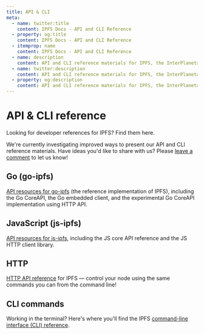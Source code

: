 ```yaml
---
title: API & CLI
meta:
  - name: twitter:title
    content: IPFS Docs - API and CLI Reference
  - property: og:title
    content: IPFS Docs - API and CLI Reference
  - itemprop: name
    content: IPFS Docs - API and CLI Reference
  - name: description
    content: API and CLI reference materials for IPFS, the InterPlanetary File System.
  - name: twitter:description
    content: API and CLI reference materials for IPFS, the InterPlanetary File System.
  - property: og:description
    content: API and CLI reference materials for IPFS, the InterPlanetary File System.
---
```


# API & CLI reference

Looking for developer references for IPFS? Find them here.

We're currently investigating improved ways to present our API and CLI reference materials. Have ideas you'd like to share with us? Please [leave a comment](https://github.com/ipfs/docs/issues/339) to let us know!

## Go (go-ipfs)

[API resources for go-ipfs](/reference/go/api/) (the reference implementation of IPFS), including the Go CoreAPI, the Go embedded client, and the experimental Go CoreAPI implementation using HTTP API.

## JavaScript (js-ipfs)

[API resources for js-ipfs](/reference/js/api/), including the JS core API reference and the JS HTTP client library.

## HTTP

[HTTP API reference](http/api) for IPFS — control your node using the same commands you can from the command line!

## CLI commands

Working in the terminal? Here's where you'll find the IPFS [command-line interface (CLI) reference](/reference/cli/).
